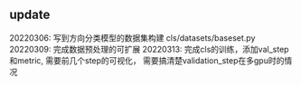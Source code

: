 ## update

20220306: 写到方向分类模型的数据集构建 cls/datasets/baseset.py
20220309: 完成数据预处理的可扩展
20220313: 完成cls的训练，添加val_step和metric, 需要前几个step的可视化， 需要搞清楚validation_step在多gpu时的情况